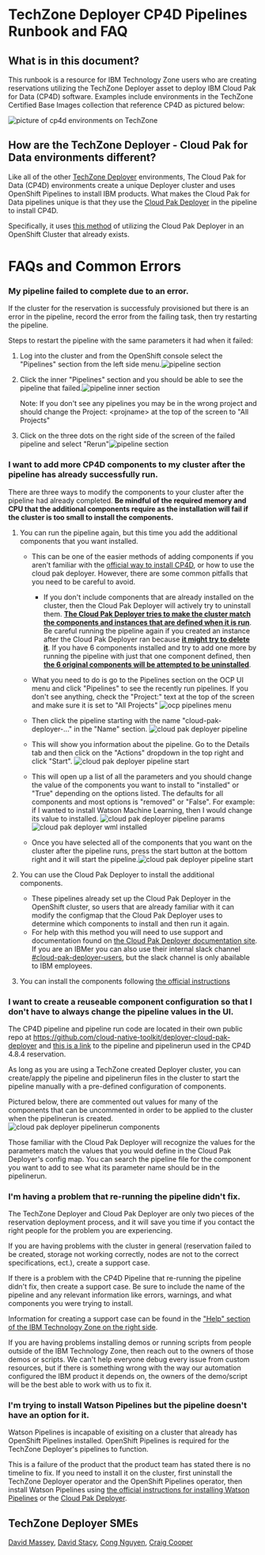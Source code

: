 # TechZone Deployer CP4D Pipelines Runbook and FAQ

## What is in this document?

This runbook is a resource for IBM Technology Zone users who are creating reservations utilizing the TechZone Deployer asset to deploy IBM Cloud Pak for Data (CP4D) software. Examples include environments in the TechZone Certified Base Images collection that reference CP4D as pictured below:

![picture of cp4d environments on TechZone](Images/cp4d-environments.png)

## How are the TechZone Deployer - Cloud Pak for Data environments different?

Like all of the other [TechZone Deployer](TechZone-Deployer-FAQ.md) environments, The Cloud Pak for Data (CP4D) environments create a unique Deployer cluster and uses OpenShift Pipelines to install IBM products. What makes the Cloud Pak for Data pipelines unique is that they use the [Cloud Pak Deployer](https://ibm.github.io/cloud-pak-deployer/) in the pipeline to install CP4D.

Specifically, it uses [this method](https://ibm.github.io/cloud-pak-deployer/50-advanced/run-on-openshift/run-deployer-on-openshift-using-console/) of utilizing the Cloud Pak Deployer in an OpenShift Cluster that already exists.

# FAQs and Common Errors

### My pipeline failed to complete due to an error.

If the cluster for the reservation is successfuly provisioned but there is an error in the pipeline, record the error from the failing task, then try restarting the pipeline.

Steps to restart the pipeline with the same parameters it had when it failed:

1. Log into the cluster and from the OpenShift console select the "Pipelines" section from the left side menu.![pipeline section](Images/techzone-deployer-pipeline-section.png)

2. Click the inner "Pipelines" section and you should be able to see the pipeline that failed.![pipeline inner section](Images/techzone-deployer-pipeline-inner-section.png)

   Note: If you don't see any pipelines you may be in the wrong project and should change the Project: \<projname\> at the top of the screen to "All Projects"

3. Click on the three dots on the right side of the screen of the failed pipeline and select "Rerun"![pipeline section](Images/techzone-deployer-rerun-pipeline.png)

### I want to add more CP4D components to my cluster after the pipeline has already successfully run.

There are three ways to modify the components to your cluster after the pipeline had already completed. **Be mindful of the required memory and CPU that the additional components require as the installation will fail if the cluster is too small to install the components.**

1. You can run the pipeline again, but this time you add the additional components that you want installed.

   - This can be one of the easier methods of adding components if you aren't familiar with the [official way to install CP4D](https://www.ibm.com/docs/en/cloud-paks/cp-data/4.8.x?topic=installing), or how to use the cloud pak deployer. However, there are some common pitfalls that you need to be careful to avoid.

     - If you don't include components that are already installed on the cluster, then the Cloud Pak Deployer will actively try to uninstall them. <ins>**The Cloud Pak Deployer tries to make the cluster match the components and instances that are defined when it is run**</ins>. Be careful running the pipeline again if you created an instance after the Cloud Pak Deployer ran because <ins>**it might try to delete it**</ins>. If you have 6 components installed and try to add one more by running the pipeline with just that one component defined, then <ins>**the 6 original components will be attempted to be uninstalled**</ins>.

   - What you need to do is go to the Pipelines section on the OCP UI menu and click "Pipelines" to see the recently run pipelines. If you don't see anything, check the "Project:" text at the top of the screen and make sure it is set to "All Projects"
     ![ocp pipelines menu](Images/ocp-pipelines-menu.png)

   - Then click the pipeline starting with the name "cloud-pak-deployer-..." in the "Name" section.
     ![cloud pak deployer pipeline](Images/cloud-pak-deployer-pipeline.png)

   - This will show you information about the pipeline. Go to the Details tab and then click on the "Actions" dropdown in the top right and click "Start".
     ![cloud pak deployer pipeline start](Images/cloud-pak-deployer-pipeline-start.png)

   - This will open up a list of all the parameters and you should change the value of the components you want to install to "installed" or "True" depending on the options listed. The defaults for all components and most options is "removed" or "False". For example: if I wanted to install Watson Machine Learning, then I would change its value to installed.
     ![cloud pak deployer pipeline params](Images/deployer-pipeline-params.png)
     ![cloud pak deployer wml installed](Images/deployer-wml-installed.png)

   - Once you have selected all of the components that you want on the cluster after the pipeline runs, press the start button at the bottom right and it will start the pipeline.![cloud pak deployer pipeline start](Images/deployer-pipeline-start.png)

2. You can use the Cloud Pak Deployer to install the additional components.

   - These pipelines already set up the Cloud Pak Deployer in the OpenShift cluster, so users that are already familiar with it can modify the configmap that the Cloud Pak Deployer uses to determine which components to install and then run it again.
   - For help with this method you will need to use support and documentation found on [the Cloud Pak Deployer documentation site](https://ibm.github.io/cloud-pak-deployer/50-advanced/run-on-openshift/run-deployer-on-openshift-using-console/). If you are an IBMer you can also use their internal slack channel [#cloud-pak-deployer-users](https://ibm.enterprise.slack.com/archives/C02GQMJA8JJ), but the slack channel is only abailable to IBM employees.

3. You can install the components following [the official instructions](https://www.ibm.com/docs/en/cloud-paks/cp-data/4.8.x?topic=installing)

### I want to create a reuseable component configuration so that I don't have to always change the pipeline values in the UI.

The CP4D pipeline and pipeline run code are located in their own public repo at https://github.com/cloud-native-toolkit/deployer-cloud-pak-deployer and [this is a link](https://github.com/cloud-native-toolkit/deployer-cloud-pak-deployer/tree/main/cp4d/4.8.x) to the pipeline and pipelinerun used in the CP4D 4.8.4 reservation.

As long as you are using a TechZone created Deployer cluster, you can create/apply the pipeline and pipelinerun files in the cluster to start the pipeline manually with a pre-defined configuration of components.

Pictured below, there are commented out values for many of the components that can be uncommented in order to be applied to the cluster when the pipelinerun is created.![cloud pak deployer pipelinerun components](Images/deployer-pipelinerun-components.png)

Those familiar with the Cloud Pak Deployer will recognize the values for the parameters match the values that you would define in the Cloud Pak Deployer's config map. You can search the pipeline file for the component you want to add to see what its parameter name should be in the pipelinerun.

### I'm having a problem that re-running the pipeline didn't fix.

The TechZone Deployer and Cloud Pak Deployer are only two pieces of the reservation deployment process, and it will save you time if you contact the right people for the problem you are experiencing.

If you are having problems with the cluster in general (reservation failed to be created, storage not working correctly, nodes are not to the correct specifications, ect.), create a support case.

If there is a problem with the CP4D Pipeline that re-running the pipeline didn't fix, then create a support case. Be sure to include the name of the pipeline and any relevant information like errors, warnings, and what components you were trying to install.

Information for creating a support case can be found in the ["Help" section of the IBM Technology Zone on the right side](https://techzone.ibm.com/help).

If you are having problems installing demos or running scripts from people outside of the IBM Technology Zone, then reach out to the owners of those demos or scripts. We can't help everyone debug every issue from custom resources, but if there is something wrong with the way our automation configured the IBM product it depends on, the owners of the demo/script will be the best able to work with us to fix it.

### I'm trying to install Watson Pipelines but the pipeline doesn't have an option for it.

Watson Pipelines is incapable of exisiting on a cluster that already has OpenShift Pipelines installed. OpenShift Pipelines is required for the TechZone Deployer's pipelines to function.

This is a failure of the product that the product team has stated there is no timeline to fix. If you need to install it on the cluster, first uninstall the TechZone Deployer operator and the OpenShift Pipelines operator, then install Watson Pipelines using [the official instructions for installing Watson Pipelines](https://www.ibm.com/docs/en/cloud-paks/cp-data/4.8.x?topic=pipelines-installing) or the [Cloud Pak Deployer](https://ibm.github.io/cloud-pak-deployer/).

## TechZone Deployer SMEs

[David Massey](mailto:david.massey@ibm.com), [David Stacy](mailto:david.stacy@ibm.com), [Cong Nguyen](mailto:cong.nguyen@au1.ibm.com), [Craig Cooper](mailto:craig.cooper@ibm.com)
